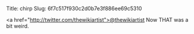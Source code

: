 Title: chirp
Slug: 6f7c517f930c2d0b7e3f886ee69c5310

\<a href="http://twitter.com/thewikiartist">@thewikiartist</a> Now THAT was a bit weird.
